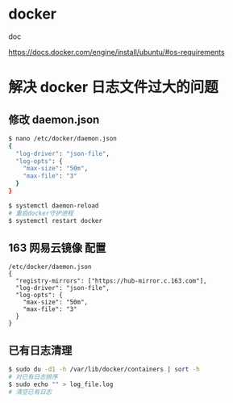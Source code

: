 # docker

doc

https://docs.docker.com/engine/install/ubuntu/#os-requirements

# 解决 docker 日志文件过大的问题

## 修改 daemon.json

```bash
$ nano /etc/docker/daemon.json
{
  "log-driver": "json-file",
  "log-opts": {
    "max-size": "50m",
    "max-file": "3"
  }
}

$ systemctl daemon-reload
# 重启docker守护进程
$ systemctl restart docker
```

## 163 网易云镜像 配置

```
/etc/docker/daemon.json
{
  "registry-mirrors": ["https://hub-mirror.c.163.com"],
  "log-driver": "json-file",
  "log-opts": {
    "max-size": "50m",
    "max-file": "3"
  }
}
```

## 已有日志清理

```bash
$ sudo du -d1 -h /var/lib/docker/containers | sort -h
# 对已有日志排序
$ sudo echo "" > log_file.log
# 清空已有日志
```
